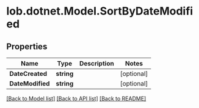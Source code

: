 # lob.dotnet.Model.SortByDateModified

## Properties

Name | Type | Description | Notes
------------ | ------------- | ------------- | -------------
**DateCreated** | **string** |  | [optional] 
**DateModified** | **string** |  | [optional] 

[[Back to Model list]](../README.md#documentation-for-models) [[Back to API list]](../README.md#documentation-for-api-endpoints) [[Back to README]](../README.md)

